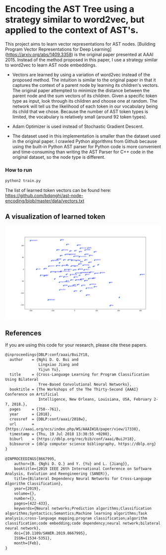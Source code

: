 # Encoding the AST Tree using a strategy similar to word2vec, but applied to the context of AST's.

This project aims to learn vector representations for AST nodes. [Building Program Vector Representations for Deep Learning] (https://arxiv.org/abs/1409.3358) is the original paper presented at AAAI 2015. Instead of the method proposed in this paper, I use a strategy similar to word2vec to learn AST node embeddings.

* Vectors are learned by using a variation of word2vec instead of the proposed method. The intuition is similar to the original paper in that it captures the context of a parent node by learning its children's vectors. The original paper attempted to minimize the distance between the parent node and the sum vectors of its children. Given a specific token type as input, look through its children and choose one at random. The network will tell us the likelihood of each token in our vocabulary being its child that we chose. Because the number of AST token types is limited, the vocabulary is relatively small (around 92 token types).

* Adam Optimizer is used instead of Stochastic Gradient Descent.

* The dataset used in this implementation is smaller than the dataset used in the original paper. I crawled Python algorithms from Github because using the built-in Python AST parser for Python code is more convenient and time-consuming than writing the AST Parser for C++ code in the original dataset, so the node type is different.

### How to run
```python
python2 train.py
```

The list of learned token vectors can be found here:
https://github.com/bdqnghi/ast-node-encoding/blob/master/data/vectors.txt

A visualization of learned token
--------------------------
![](ast_nodes_visualization.png)

## References
If you are using this code for your research, please cite these papers.
```
@inproceedings{DBLP:conf/aaai/BuiJY18,
  author    = {Nghi D. Q. Bui and
               Lingxiao Jiang and
               Yijun Yu},
  title     = {Cross-Language Learning for Program Classification Using Bilateral
               Tree-Based Convolutional Neural Networks},
  booktitle = {The Workshops of the The Thirty-Second {AAAI} Conference on Artificial
               Intelligence, New Orleans, Louisiana, USA, February 2-7, 2018.},
  pages     = {758--761},
  year      = {2018},
  crossref  = {DBLP:conf/aaai/2018w},
  url       = {https://aaai.org/ocs/index.php/WS/AAAIW18/paper/view/17338},
  timestamp = {Thu, 19 Jul 2018 13:38:55 +0200},
  biburl    = {https://dblp.org/rec/bib/conf/aaai/BuiJY18},
  bibsource = {dblp computer science bibliography, https://dblp.org}
}

@INPROCEEDINGS{8667995, 
    author={B. {Nghi D. Q.} and Y. {Yu} and L. {Jiang}}, 
    booktitle={2019 IEEE 26th International Conference on Software Analysis, Evolution and Reengineering (SANER)}, 
    title={Bilateral Dependency Neural Networks for Cross-Language Algorithm Classification}, 
    year={2019}, 
    volume={}, 
    number={}, 
    pages={422-433}, 
    keywords={Neural networks;Prediction algorithms;Classification algorithms;Syntactics;Semantics;Machine learning algorithms;Task analysis;cross-language mapping;program classification;algorithm classification;code embedding;code dependency;neural network;bilateral neural network}, 
    doi={10.1109/SANER.2019.8667995}, 
    ISSN={1534-5351}, 
    month={Feb},
}
